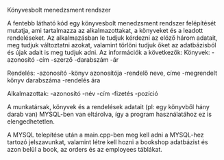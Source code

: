 Könyvesbolt menedzsment rendszer

A fentebb látható kód egy könyvesbolt menedzsment rendszer felépítését mutatja, ami tartalmazza az alkalmazottakat, a könyveket és a leadott rendeléseket. Az alkalmazásban le tudjuk kérdezni az elöző három adatait, meg tudjuk változtatni azokat, valamint törlöni tudjuk őket az adatbázisból és újak adait is meg tudjuk adni. Az információk a következők:
Könyvek:
-azonosító
-cím
-szerző
-darabszám
-ár

Rendelés:
-azonosító
-könyv azonosítója
-rendelő neve, címe
-megrendelt könyv darabszáma
-rendelés ára

Alkalmazottak:
-azonosító
-név
-cím
-fizetés
-pozíció


A munkatársak, könyvek és a rendelések adatait (pl: egy könyvből hány darab van) MYSQL-ben van eltárolva, így a program használatához ez is elengedhetetlen.

A MYSQL telepítése után a main.cpp-ben meg kell adni a MYSQL-hez tartozó jelszavunkat, valamint létre kell hozni a bookshop adatbázist és azon belül a book, az orders és az employees táblákat.